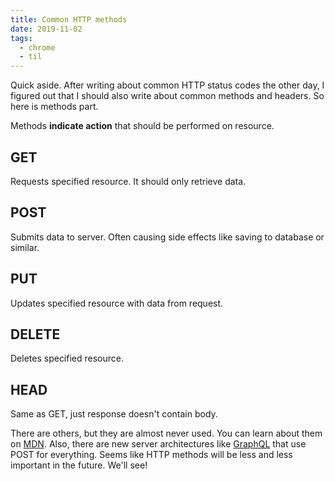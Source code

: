 ```yaml
---
title: Common HTTP methods
date: 2019-11-02
tags:
  - chrome
  - til
---
```


Quick aside. After writing about common HTTP status codes the other day, I figured out that I should also write about common methods and headers. So here is methods part.

Methods **indicate action** that should be performed on resource.

## GET

Requests specified resource. It should only retrieve data.

## POST

Submits data to server. Often causing side effects like saving to database or similar.

## PUT

Updates specified resource with data from request.

## DELETE

Deletes specified resource.

## HEAD

Same as GET, just response doesn't contain body.

There are others, but they are almost never used. You can learn about them on [MDN](https://developer.mozilla.org/en-US/docs/Web/HTTP/Methods).
Also, there are new server architectures like [GraphQL](https://graphql.org/) that use POST for everything. Seems like HTTP methods will be less and less important in the future. We'll see!

